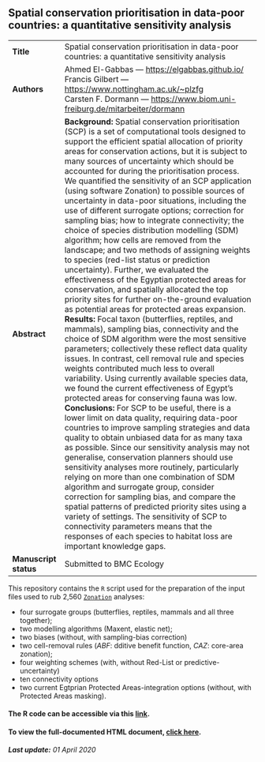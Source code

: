 
## Spatial conservation prioritisation in data-poor countries: a quantitative sensitivity analysis

|                    |                                                                                                                                                                                                                                                                                                                                                                                                                                                                                                                                                                                                                                                                                                                                                                                                                                                                                                                                                                                                                                                                                                                                                                                                                                                                                                                                                                                                                                                                                                                                                                                                                                                                                                                                                                                                                                                                                                                                                                                                                                                                                                                                                                  | 
|--------------------|------------------------------------------------------------------------------------------------------------------------------------------------------------------------------------------------------------------------------------------------------------------------------------------------------------------------------------------------------------------------------------------------------------------------------------------------------------------------------------------------------------------------------------------------------------------------------------------------------------------------------------------------------------------------------------------------------------------------------------------------------------------------------------------------------------------------------------------------------------------------------------------------------------------------------------------------------------------------------------------------------------------------------------------------------------------------------------------------------------------------------------------------------------------------------------------------------------------------------------------------------------------------------------------------------------------------------------------------------------------------------------------------------------------------------------------------------------------------------------------------------------------------------------------------------------------------------------------------------------------------------------------------------------------------------------------------------------------------------------------------------------------------------------------------------------------------------------------------------------------------------------------------------------------------------------------------------------------------------------------------------------------------------------------------------------------------------------------------------------------------------------------------------------------| 
| **Title**              | Spatial conservation prioritisation in data-poor countries: a quantitative sensitivity analysis                                                                                                                                                                                                                                                                                                                                                                                                                                                                                                                                                                                                                                                                                                                                                                                                                                                                                                                                                                                                                                                                                                                                                                                                                                                                                                                                                                                                                                                                                                                                                                                                                                                                                                                                                                                                                                                                                                                                                                                                                                                                  | 
| **Authors**            | Ahmed El-Gabbas &mdash; <a href="https://elgabbas.github.io/" target="_blank">https://elgabbas.github.io/</a><br>Francis Gilbert &mdash; <a href="https://www.nottingham.ac.uk/~plzfg/" target="_blank">https://www.nottingham.ac.uk/~plzfg</a><br>Carsten F. Dormann &mdash; <a href="https://www.biom.uni-freiburg.de/mitarbeiter/dormann" target="_blank">https://www.biom.uni-freiburg.de/mitarbeiter/dormann</a>                                                                                                                                                                                                                                                                                                                                                                                                                                                                                                                                                                                                                                                                                                                                                                                                                                                                                                                                                                                                                                                                                                                                                                                                                                                                                                                                                                                                                                                                                                                                                                                                                                                                                                                                                                                                                                                                                                                                                                              | 
| **Abstract**           | **Background:** Spatial conservation prioritisation (SCP) is a set of computational tools designed to support the efficient spatial allocation of priority areas for conservation actions, but it is subject to many sources of uncertainty which should be accounted for during the prioritisation process. We quantified the sensitivity of an SCP application (using software Zonation) to possible sources of uncertainty in data-poor situations, including the use of different surrogate options; correction for sampling bias; how to integrate connectivity; the choice of species distribution modelling (SDM) algorithm; how cells are removed from the landscape; and two methods of assigning weights to species (red-list status or prediction uncertainty). Further, we evaluated the effectiveness of the Egyptian protected areas for conservation, and spatially allocated the top priority sites for further on-the-ground evaluation as potential areas for protected areas expansion.<br>**Results:** Focal taxon (butterflies, reptiles, and mammals), sampling bias, connectivity and the choice of SDM algorithm were the most sensitive parameters; collectively these reflect data quality issues. In contrast, cell removal rule and species weights contributed much less to overall variability. Using currently available species data, we found the current effectiveness of Egypt’s protected areas for conserving fauna was low.<br>**Conclusions:** For SCP to be useful, there is a lower limit on data quality, requiring data-poor countries to improve sampling strategies and data quality to obtain unbiased data for as many taxa as possible. Since our sensitivity analysis may not generalise, conservation planners should use sensitivity analyses more routinely, particularly relying on more than one combination of SDM algorithm and surrogate group, consider correction for sampling bias, and compare the spatial patterns of predicted priority sites using a variety of settings. The sensitivity of SCP to connectivity parameters means that the responses of each species to habitat loss are important knowledge gaps. | 
| **Manuscript status**  | Submitted to BMC Ecology                                                                                                                                                                                                                                                                                                                                                                                                                                                                                                                                                                                                                                                                                                                                                                                                                                                                                                                                                                                                                                                                                                                                                                                                                                                                                                                                                                                                                                                                                                                                                                                                                                                                                                                                                                                                                                                                                                                                                                                                                                                                                                                                         | 

This repository contains  the ```R``` script used for the preparation of the input files used to rub 2,560 <a href="https://www.syke.fi/Zonation" target="_blank">```Zonation```</a>  analyses:
* four  surrogate groups (butterflies,  reptiles,  mammals  and all three together);
* two  modelling algorithms (Maxent, elastic net);
* two biases (without, with sampling-bias correction)
* two cell-removal rules (*ABF*: dditive benefit function, *CAZ*: core-area zonation);
* four weighting schemes (with, without Red-List or predictive-uncertainty)
* ten  connectivity options 
* two current Egtprian Protected Areas-integration options (without, with Protected Areas masking).

#### **The R code can be accessible via this <a href="https://github.com/elgabbas/Conservation-Prioritisation-Sensitivity/blob/master/Zonation_Input_files_preparation.Rmd" target="_blank"> link</a>.**

#### **To view the full-documented HTML document, <a href="https://elgabbas.netlify.com/zonation_input_files_preparation.html" target="_blank"> click here</a>.**

***Last update:** 01 April 2020*
